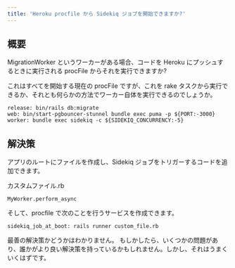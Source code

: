 ```yaml
---
title: 'Heroku procfile から Sidekiq ジョブを開始できますか?'
---
```


## 概要
MigrationWorker というワーカーがある場合、コードを Heroku にプッシュするときに実行される procFile からそれを実行できますか?

これはすべてを開始する現在の procFile ですが、これを rake タスクから実行できるか、それとも何らかの方法でワーカー自体を実行できるのでしょうか。

```
release: bin/rails db:migrate
web: bin/start-pgbouncer-stunnel bundle exec puma -p ${PORT:-3000}
worker: bundle exec sidekiq -c ${SIDEKIQ_CONCURRENCY:-5}

```
## 解決策
アプリのルートにファイルを作成し、Sidekiq ジョブをトリガーするコードを追加できます。

カスタムファイル.rb

```
MyWorker.perform_async

```
そして、procfile で次のことを行うサービスを作成できます。

```
sidekiq_job_at_boot: rails runner custom_file.rb

```
最善の解決策かどうかはわかりません。
もしかしたら、いくつかの問題があり、誰かがより良い解決策を持っているかもしれません。しかし、それはうまくいくはずです。

